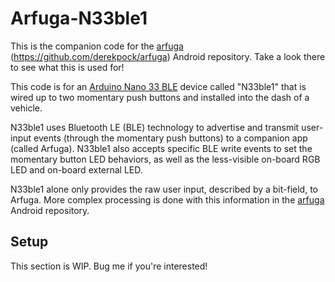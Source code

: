 # Arfuga-N33ble1

This is the companion code for the [arfuga](https://github.com/derekpock/arfuga) (https://github.com/derekpock/arfuga) Android repository. Take a look there to see what this is used for!

This code is for an [Arduino Nano 33 BLE](https://store.arduino.cc/products/arduino-nano-33-ble) device called "N33ble1" that is wired up to two momentary push buttons and installed into the dash of a vehicle.

N33ble1 uses Bluetooth LE (BLE) technology to advertise and transmit user-input events (through the momentary push buttons) to a companion app (called Arfuga). N33ble1 also accepts specific BLE write events to set the momentary button LED behaviors, as well as the less-visible on-board RGB LED and on-board external LED.

N33ble1 alone only provides the raw user input, described by a bit-field, to Arfuga. More complex processing is done with this information in the [arfuga](https://github.com/derekpock/arfuga) Android repository.

## Setup

This section is WIP. Bug me if you're interested!